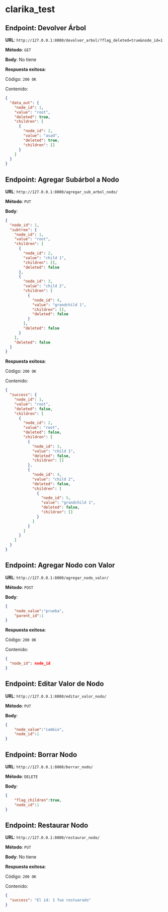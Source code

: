 # clarika_test

## Endpoint: Devolver Árbol

**URL**: `http://127.0.0.1:8000/devolver_arbol/?flag_deleted=true&node_id=1`

**Método**: `GET`

**Body**: No tiene

**Respuesta exitosa**:

Código: `200 OK`

Contenido:
```json
{
  "data_out": {
    "node_id": 1,
    "value": "root",
    "deleted": true,
    "children": [
      {
        "node_id": 2,
        "value": "asad",
        "deleted": true,
        "children": []
      }
    ]
  }
}

```


## Endpoint: Agregar Subárbol a Nodo

**URL**: `http://127.0.0.1:8000/agregar_sub_arbol_nodo/`

**Método**: `PUT`

**Body**:
```json
{
  "node_id": 1,
  "subtree": {
    "node_id": 1,
    "value": "root",
    "children": [
      {
        "node_id": 2,
        "value": "child 1",
        "children": [],
        "deleted": false
      },
      {
        "node_id": 3,
        "value": "child 2",
        "children": [
          {
            "node_id": 4,
            "value": "grandchild 1",
            "children": [],
            "deleted": false
          }
        ],
        "deleted": false
      }
    ],
    "deleted": false
  }
}
```
**Respuesta  exitosa**:

Código: `200 OK`

Contenido:
```json
{
  "success": {
    "node_id": 1,
    "value": "root",
    "deleted": false,
    "children": [
      {
        "node_id": 2,
        "value": "root",
        "deleted": false,
        "children": [
          {
            "node_id": 3,
            "value": "child 1",
            "deleted": false,
            "children": []
          },
          {
            "node_id": 4,
            "value": "child 2",
            "deleted": false,
            "children": [
              {
                "node_id": 5,
                "value": "grandchild 1",
                "deleted": false,
                "children": []
              }
            ]
          }
        ]
      }
    ]
  }
}

```


## Endpoint: Agregar Nodo con Valor

**URL**: `http://127.0.0.1:8000/agregar_nodo_valor/`

**Método**: `POST`

**Body**:
```json
{
	"node_value":"prueba",
	"parent_id":1
}
```
**Respuesta exitosa**:

Código: `200 OK`

Contenido:
```json
{
  "node_id": node_id
}

```

## Endpoint: Editar Valor de Nodo

**URL**: `http://127.0.0.1:8000/editar_valor_nodo/`

**Método**: `PUT`

**Body**:
```json
{
	"node_value":"cambio",
	"node_id":1
}
```
## Endpoint: Borrar Nodo

**URL**: `http://127.0.0.1:8000/borrar_nodo/`

**Método**: `DELETE`

**Body**:
```json
{
	"flag_children":true,
	"node_id":1
}
```
## Endpoint: Restaurar Nodo

**URL**: `http://127.0.0.1:8000/restaurar_nodo/`

**Método**: `PUT`

**Body**: No tiene

**Respuesta exitosa**:

Código: `200 OK`

Contenido:
```json
{
  "success": "El id: 1 fue restuarado"
}
```


